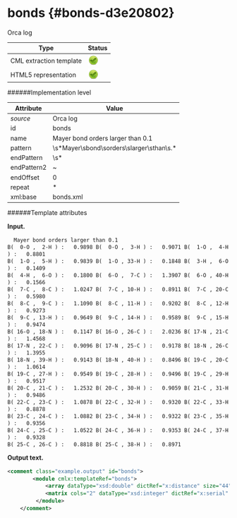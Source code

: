 # bonds {#bonds-d3e20802}

Orca log


| Type                                                                                                                                                | Status                                                                                                                                              |
|----|----|
| CML extraction template                                                                                                                             | ![](/imgs/Total.png)                                                                                                                                |
| HTML5 representation                                                                                                                                | ![](/imgs/Total.png)                                                                                                                                |

######Implementation level

| Attribute                                                                                                                                           | Value                                                                                                                                               |
|----|----|
| *source*                                                                                                                                            | Orca log                                                                                                                                            |
| id                                                                                                                                                  | bonds                                                                                                                                               |
| name                                                                                                                                                | Mayer bond orders larger than 0.1                                                                                                                   |
| pattern                                                                                                                                             | \\s\*Mayer\\sbond\\sorders\\slarger\\sthan\\s.\*                                                                                                    |
| endPattern                                                                                                                                          | \\s\*                                                                                                                                               |
| endPattern2                                                                                                                                         | \~                                                                                                                                                  |
| endOffset                                                                                                                                           | 0                                                                                                                                                   |
| repeat                                                                                                                                              | \*                                                                                                                                                  |
| xml:base                                                                                                                                            | bonds.xml                                                                                                                                           |

######Template attributes

**Input.**

      Mayer bond orders larger than 0.1
    B(  0-O ,  2-H ) :   0.9898 B(  0-O ,  3-H ) :   0.9071 B(  1-O ,  4-H ) :   0.8801 
    B(  1-O ,  5-H ) :   0.9839 B(  1-O , 33-H ) :   0.1848 B(  3-H ,  6-O ) :   0.1409 
    B(  4-H ,  6-O ) :   0.1800 B(  6-O ,  7-C ) :   1.3907 B(  6-O , 40-H ) :   0.1566 
    B(  7-C ,  8-C ) :   1.0247 B(  7-C , 10-H ) :   0.8911 B(  7-C , 20-C ) :   0.5980 
    B(  8-C ,  9-C ) :   1.1090 B(  8-C , 11-H ) :   0.9202 B(  8-C , 12-H ) :   0.9273 
    B(  9-C , 13-H ) :   0.9649 B(  9-C , 14-H ) :   0.9589 B(  9-C , 15-H ) :   0.9474 
    B( 16-O , 18-N ) :   0.1147 B( 16-O , 26-C ) :   2.0236 B( 17-N , 21-C ) :   1.4568 
    B( 17-N , 22-C ) :   0.9096 B( 17-N , 25-C ) :   0.9178 B( 18-N , 26-C ) :   1.3955 
    B( 18-N , 39-H ) :   0.9143 B( 18-N , 40-H ) :   0.8496 B( 19-C , 20-C ) :   1.0614 
    B( 19-C , 27-H ) :   0.9549 B( 19-C , 28-H ) :   0.9496 B( 19-C , 29-H ) :   0.9517 
    B( 20-C , 21-C ) :   1.2532 B( 20-C , 30-H ) :   0.9059 B( 21-C , 31-H ) :   0.9486 
    B( 22-C , 23-C ) :   1.0878 B( 22-C , 32-H ) :   0.9320 B( 22-C , 33-H ) :   0.8878 
    B( 23-C , 24-C ) :   1.0882 B( 23-C , 34-H ) :   0.9322 B( 23-C , 35-H ) :   0.9356 
    B( 24-C , 25-C ) :   1.0522 B( 24-C , 36-H ) :   0.9353 B( 24-C , 37-H ) :   0.9328 
    B( 25-C , 26-C ) :   0.8818 B( 25-C , 38-H ) :   0.8971
        

**Output text.**

```xml
<comment class="example.output" id="bonds">   
        <module cmlx:templateRef="bonds">
            <array dataType="xsd:double" dictRef="x:distance" size="44">0.9898 0.9071 0.8801 0.9839 0.1848 0.1409 0.1800 1.3907 0.1566 1.0247 0.8911 0.5980 1.1090 0.9202 0.9273 0.9649 0.9589 0.9474 0.1147 2.0236 1.4568 0.9096 0.9178 1.3955 0.9143 0.8496 1.0614 0.9549 0.9496 0.9517 1.2532 0.9059 0.9486 1.0878 0.9320 0.8878 1.0882 0.9322 0.9356 1.0522 0.9353 0.9328 0.8818 0.8971</array>
            <matrix cols="2" dataType="xsd:integer" dictRef="x:serial" rows="44">0 2 0 3 1 4 1 5 1 33 3 6 4 6 6 7 6 40 7 8 7 10 7 20 8 9 8 11 8 12 9 13 9 14 9 15 16 18 16 26 17 21 17 22 17 25 18 26 18 39 18 40 19 20 19 27 19 28 19 29 20 21 20 30 21 31 22 23 22 32 22 33 23 24 23 34 23 35 24 25 24 36 24 37 25 26 25 38</matrix>
         </module>
    </comment>
```
